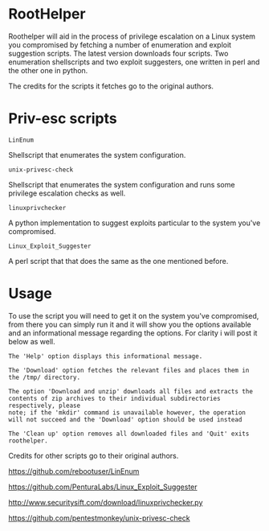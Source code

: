 # RootHelper
Roothelper will aid in the process of privilege escalation on a Linux system you compromised by fetching a number of enumeration
and exploit suggestion scripts. The latest version downloads four scripts. Two enumeration shellscripts and two exploit suggesters, one written in perl and the other one in python.

The credits for the scripts it fetches go to the original authors.



# Priv-esc scripts

```
LinEnum
```
Shellscript that enumerates the system configuration.

```
unix-privesc-check
```
Shellscript that enumerates the system configuration and runs some privilege escalation checks as well.

```
linuxprivchecker
```
A python implementation to suggest exploits particular to the system you've compromised.

```
Linux_Exploit_Suggester
```
A perl script that that does the same as the one mentioned before.

# Usage

To use the script you will need to get it on the system you've compromised, from there you can simply run it and it will show you the options available and an informational message regarding the options. For clarity i will post it below as well.

```
The 'Help' option displays this informational message.

The 'Download' option fetches the relevant files and places them in the /tmp/ directory.

The option 'Download and unzip' downloads all files and extracts the contents of zip archives to their individual subdirectories respectively, please
note; if the 'mkdir' command is unavailable however, the operation will not succeed and the 'Download' option should be used instead

The 'Clean up' option removes all downloaded files and 'Quit' exits roothelper.
```



Credits for other scripts go to their original authors.

https://github.com/rebootuser/LinEnum

https://github.com/PenturaLabs/Linux_Exploit_Suggester

http://www.securitysift.com/download/linuxprivchecker.py

https://github.com/pentestmonkey/unix-privesc-check
